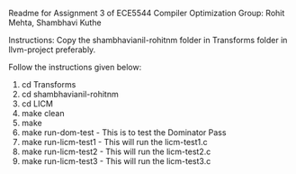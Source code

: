 Readme for Assignment 3 of ECE5544 Compiler Optimization
Group: Rohit Mehta, Shambhavi Kuthe

Instructions:
Copy the shambhavianil-rohitnm folder in Transforms folder in llvm-project preferably.

Follow the instructions given below:
1. cd Transforms
2. cd shambhavianil-rohitnm
3. cd LICM
4. make clean
5. make
6. make run-dom-test  - This is to test the Dominator Pass
7. make run-licm-test1 - This will run the licm-test1.c
8. make run-licm-test2 - This will run the licm-test2.c
9. make run-licm-test3 - This will run the licm-test3.c
